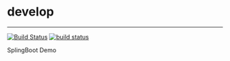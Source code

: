 # develop

****
[![Build Status](https://travis-ci.org/TashiroMercy/develop.svg?branch=master)](https://travis-ci.org/TashiroMercy/develop)
[![build status](https://circleci.com/gh/TashiroMercy/develop.svg?style=shield&circle-token=ac525a9e09bdcd42555f6404cdc1b9180d731037)](https://circleci.com/gh/TashiroMercy/develop)

SplingBoot Demo
